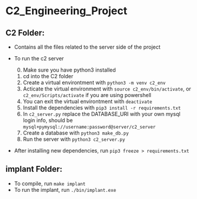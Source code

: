 # C2_Engineering_Project

## C2 Folder: ##

- Contains all the files related to the server side of the project

- To run the c2 server

    0. Make sure you have python3 installed
    1. cd into the C2 folder
    2. Create a virtual environtment with `python3 -m venv c2_env`
    3. Acticate the virtual environment with `source c2_env/bin/activate`, or `c2_env/Scripts/activate` if you are using powershell
    4. You can exit the virtual environtment with `deactivate`
    5. Install the dependencies with `pip3 install -r requirements.txt`
    6. In `c2_server.py` replace the DATABASE_URI with your own mysql login info, should be `mysql+pymysql://username:password@server/c2_server`
    6. Create a database with `python3 make_db.py`
    7. Run the server with `python3 c2_server.py`

- After installing new dependencies, run `pip3 freeze > requirements.txt`

## implant Folder:

- To compile, run `make implant`
- To run the implant, run `./bin/implant.exe`
